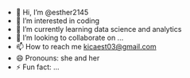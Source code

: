 - 👋 Hi, I’m @esther2145
- 👀 I’m interested in coding
- 🌱 I’m currently learning data science and analytics
- 💞️ I’m looking to collaborate on ...
- 📫 How to reach me kicaest03@gmail.com
- 😄 Pronouns: she and her
- ⚡ Fun fact: ...

<!---
esther2145/esther2145 is a ✨ special ✨ repository because its `README.md` (this file) appears on your GitHub profile.
You can click the Preview link to take a look at your changes.
--->
